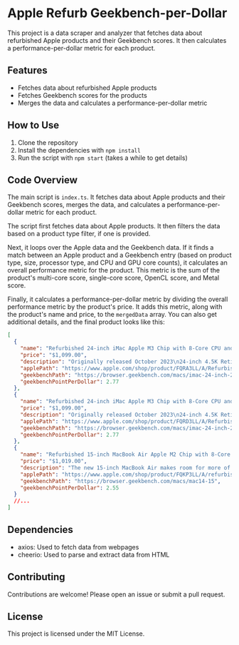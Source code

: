 # Apple Refurb Geekbench-per-Dollar

This project is a data scraper and analyzer that fetches data about refurbished Apple products and their Geekbench scores. It then calculates a performance-per-dollar metric for each product.

## Features

- Fetches data about refurbished Apple products
- Fetches Geekbench scores for the products
- Merges the data and calculates a performance-per-dollar metric

## How to Use

1. Clone the repository
2. Install the dependencies with `npm install`
3. Run the script with `npm start` (takes a while to get details)

## Code Overview

The main script is `index.ts`. It fetches data about Apple products and their Geekbench scores, merges the data, and calculates a performance-per-dollar metric for each product.

The script first fetches data about Apple products. It then filters the data based on a product type filter, if one is provided.

Next, it loops over the Apple data and the Geekbench data. If it finds a match between an Apple product and a Geekbench entry (based on product type, size, processor type, and CPU and GPU core counts), it calculates an overall performance metric for the product. This metric is the sum of the product's multi-core score, single-core score, OpenCL score, and Metal score.

Finally, it calculates a performance-per-dollar metric by dividing the overall performance metric by the product's price. It adds this metric, along with the product's name and price, to the `mergedData` array. You can also get additional details, and the final product looks like this:

```json
[
  {
    "name": "Refurbished 24-inch iMac Apple M3 Chip with 8-Core CPU and 8-Core GPU - Green",
    "price": "$1,099.00",
    "description": "Originally released October 2023\n24-inch 4.5K Retina display;² 4480-by-2520 resolution at 218 pixels per inch with support for 1 billion colors\n8GB unified memory\n256GB SSD¹\n1080p FaceTime HD camera\nTwo Thunderbolt 4 (USB-C) ports",
    "applePath": "https://www.apple.com/shop/product/FQRA3LL/A/Refurbished-24-inch-iMac-Apple-M3-Chip-with-8-Core-CPU-and-8-Core-GPU-Green?fnode=70ee8fb581b806d40d296d600583904b983f3044a3464bd4a7479c98aff2670610c4d8a349b41da76ccb1aed4a4f1769aed576efa52abcdde630610645cd244c00840771eefbe7aff395f9d4df99b598",
    "geekbenchPath": "https://browser.geekbench.com/macs/imac-24-inch-2023-8c-gpu",
    "geekbenchPointPerDollar": 2.77
  },
  {
    "name": "Refurbished 24-inch iMac Apple M3 Chip with 8-Core CPU and 8-Core GPU - Pink",
    "price": "$1,099.00",
    "description": "Originally released October 2023\n24-inch 4.5K Retina display;² 4480-by-2520 resolution at 218 pixels per inch with support for 1 billion colors\n8GB unified memory\n256GB SSD¹\n1080p FaceTime HD camera\nTwo Thunderbolt 4 (USB-C) ports",
    "applePath": "https://www.apple.com/shop/product/FQRD3LL/A/Refurbished-24-inch-iMac-Apple-M3-Chip-with-8-Core-CPU-and-8-Core-GPU-Pink?fnode=70ee8fb581b806d40d296d600583904b983f3044a3464bd4a7479c98aff2670610c4d8a349b41da76ccb1aed4a4f1769aed576efa52abcdde630610645cd244c00840771eefbe7aff395f9d4df99b598",
    "geekbenchPath": "https://browser.geekbench.com/macs/imac-24-inch-2023-8c-gpu",
    "geekbenchPointPerDollar": 2.77
  },
  {
    "name": "Refurbished 15-inch MacBook Air Apple M2 Chip with 8‑Core CPU and 10‑Core GPU - Space Gray",
    "price": "$1,019.00",
    "description": "The new 15‑inch MacBook Air makes room for more of what you love with a spacious Liquid Retina display. Supercharged by the M2 chip and with up to 18 hours of battery life.³",
    "applePath": "https://www.apple.com/shop/product/FQKP3LL/A/refurbished-15-inch-macbook-air-apple-m2-chip-with-8%E2%80%91core-cpu-and-10%E2%80%91core-gpu-space-gray?fnode=70ee8fb581b806d40d296d600583904b983f3044a3464bd4a7479c98aff2670610c4d8a349b41da76ccb1aed4a4f1769aed576efa52abcdde630610645cd244c00840771eefbe7aff395f9d4df99b598",
    "geekbenchPath": "https://browser.geekbench.com/macs/mac14-15",
    "geekbenchPointPerDollar": 2.55
  }
  //...
]
```

## Dependencies

- axios: Used to fetch data from webpages
- cheerio: Used to parse and extract data from HTML

## Contributing

Contributions are welcome! Please open an issue or submit a pull request.

## License

This project is licensed under the MIT License.
